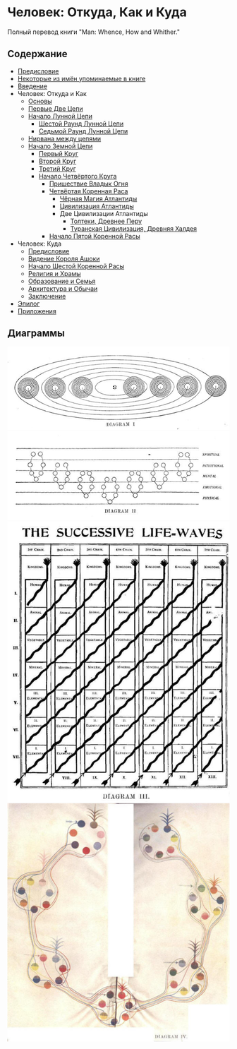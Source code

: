# Человек: Откуда, Как и Куда

Полный перевод книги "Man: Whence, How and Whither."

## Содержание

- [Предисловие](/ru/foreword)
- [Некоторые из имён упоминаемые в книге](/ru/characters)
- [Введение](/ru/introduction)
- Человек: Откуда и Как
  - [Основы](/ru/01.preliminaries)
  - [Первые Две Цепи](/ru/02.1st-and-2nd-chains)
  - [Начало Лунной Цепи](/ru/03.early-moon-chain)
    - [Шестой Раунд Лунной Цепи](/ru/04.6th-moon-round)
    - [Седьмой Раунд Лунной Цепи](/ru/05.7th-moon-round)
  - [Нирвана между цепями](/ru/06.0.interchain-nirvana)
  - [Начало Земной Цепи](/ru/06.early-earth-chain)
    - [Первый Круг](/ru/07.1st-round.md)
    - [Второй Круг](/ru/07.2nd-round.md)
    - [Третий Круг](/ru/07.3rd-round.md)
    - [Начало Четвёртого Круга](/ru/07.4th-round.md)
      - [Пришествие Владык Огня](/ru/07.lords-of-fire.md)
      - [Четвёртая Коренная Раса](/ru/08.4th-root-race)
        - [Чёрная Магия Атлантиды](/ru/10.atlantean-black-magic)
        - [Цивилизация Атлантиды](/ru/11.atlantean-civilization)
        - Две Цивилизации Атлантиды
          - [Толтеки, Древнее Перу](/ru/12.tolteks-ancient-peru)
          - [Туранская Цивилизация, Древняя Халдея](/ru/13.turanians-ancient-chaldea)
      - [Начало Пятой Коренной Расы](/ru/14.5th-root-race)
- Человек: Куда
  - [Предисловие](/ru/20.6th-root-race-intro)
  - [Видение Короля Ашоки](/ru/21.king-ashoka-vision)
  - [Начало Шестой Коренной Расы](/ru/23.early-6th-root-race)
  - [Религия и Храмы](/ru/24.religion-and-temples)
  - [Образование и Семья](/ru/25.education-and-family)
  - [Архитектура и Обычаи](/ru/26.architecture-and-customs)
  - [Заключение](/ru/conclusion)
- [Эпилог](/ru/epilogue)
- [Приложения](/ru/appendix)

## Диаграммы

![](/img/1.jpg)
![](/img/2.jpg)
![](/img/3.jpg)
![](/img/4.jpg)
